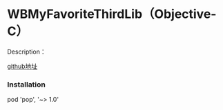 # WBMyFavoriteThirdLib（Objective-C）
Description：

[github地址](https://github.com/facebook/pop)

### Installation

pod 'pop', '~> 1.0'
